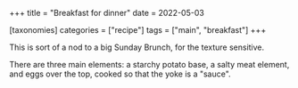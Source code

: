+++
title = "Breakfast for dinner"
date = 2022-05-03

[taxonomies]
categories = ["recipe"]
tags = ["main", "breakfast"]
+++


This is sort of a nod to a big Sunday Brunch, for the texture sensitive.

<!-- more -->

There are three main elements: a starchy potato base, a salty meat element, and eggs over the top, cooked so that the yoke is a "sauce". 
